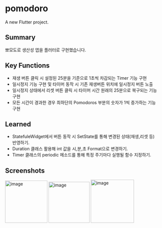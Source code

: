 # pomodoro

A new Flutter project.

## Summary
뽀모도로 생산성 앱을 플러터로 구현했습니다.

## Key Functions

-	재생 버튼 클릭 시 설정된 25분을 기준으로 1초씩 차감되는 Timer 기능 구현
-	일시정지 기능 구현 및 타이머 동작 시 기존 재생버튼 위치에 일시정지 버튼 노출
-	일시정지 상태에서 리셋 버튼 클릭 시 타이머 시간 원래의 25분으로 복구되는 기능 구현 
-	모든 시간이 경과한 경우 최하단의 Pomodoros 부분의 숫자가 1씩 증가하는 기능 구현

## Learned

-	StatefuleWidget에서 버튼 동작 시 SetState를 통해 변경된 상태(재생,리셋 등) 반영하기.
-	Duration 클래스 활용해 int 값을 시,분,초 Format으로 변경하기.
-	Timer 클래스의 periodic 메소드를 통해 특정 주기마다 실행될 함수 지정하기.


## Screenshots

<img width="138" alt="image" src="https://user-images.githubusercontent.com/77106988/236773055-2d86e575-3b57-47bd-b06e-98819f916bec.png">
<img width="134" alt="image" src="https://user-images.githubusercontent.com/77106988/236773076-5a62a519-b40c-4964-8de0-380a657ff900.png">
<img width="141" alt="image" src="https://user-images.githubusercontent.com/77106988/236773091-cce83e28-4f76-47ab-bb4d-441b3cafe817.png">

